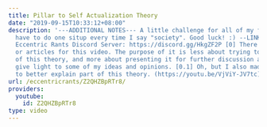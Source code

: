 ```yaml
---
title: Pillar to Self Actualization Theory
date: "2019-09-15T10:33:12+08:00"
description: '---ADDITIONAL NOTES--- A little challenge for all of my followers. You
  have to do one situp every time I say "society". Good luck! :) --LINKS & RESOURCES--
  Eccentric Rants Discord Server: https://discord.gg/HkgZF2P [0] There are no sources
  or articles for this video. The purpose of it is less about trying to convince everyone
  of this theory, and more about presenting it for further discussion and also to
  give light to some of my ideas and opinions. [0.1] Oh, but I also made a footnote
  to better explain part of this theory. (https://youtu.be/VjViY-JV7tc)'
url: /eccentricrants/Z2QHZBpRTr8/
providers:
  youtube:
    id: Z2QHZBpRTr8
type: video
---
```

